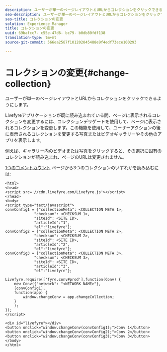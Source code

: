 ```yaml
---
description: ユーザーが単一のページレイアウトとURLからコレクションをクリックできるようにします。
seo-description: ユーザーが単一のページレイアウトとURLからコレクションをクリックできるようにします。
seo-title: コレクションの変更
solution: Experience Manager
title: コレクションの変更
uuid: 69bafcc7- c55e-47d6- bc79- b0db80fdf138
translation-type: tm+mt
source-git-commit: 566ea2587f101202045488e9f4edf73ece100293

---
```



# コレクションの変更{#change-collection}

ユーザーが単一のページレイアウトとURLからコレクションをクリックできるようにします。

Livefyreアプリケーションが既に読み込まれている間、ページに表示されるコレクションを変更するには、コレクションデリゲートを使用して、ページに表示されるコレクションを変更します。この機能を使用して、ユーザーアクションの後に表示されるコレクションを変更する写真またはビデオギャラリーやその他のアプリを表示します。

例えば、ギャラリー内のビデオまたは写真をクリックすると、その選択に固有のコレクションが読み込まれ、ページのURLは変更されません。

[1つのコメントカウント](/help/implementation/c-advanced-topics/t-display-comment-count.md) ページから3つのコレクションのいずれかを読み込むには:

```
<html> 
<head> 
<script src='//cdn.livefyre.com/Livefyre.js'></script> 
</head> 
<body> 
<script type="text/javascript"> 
convConfig1 = {"collectionMeta": <COLLECTION META 1>, 
             "checksum": <CHECKSUM 1>, 
             "siteId": <SITE ID>, 
             "articleId":"1", 
             "el":"livefyre"}; 
convConfig2 = {"collectionMeta": <COLLECTION META 2>, 
             "checksum": <CHECKSUM 2>, 
             "siteId": <SITE ID>, 
             "articleId":"2", 
             "el":"livefyre"}; 
convConfig3 = {"collectionMeta": <COLLECTION META 3>, 
             "checksum": <CHECKSUM 3>, 
             "siteId": <SITE ID>, 
             "articleId":"3", 
             "el":"livefyre"}; 
  
Livefyre.require(['fyre.conv#prod'],function(Conv) { 
    new Conv({"network": "<NETWORK NAME>"}, 
    [convConfig1], 
    function(app) {  
        window.changeConv = app.changeCollection; 
    } 
    ); 
}); 
</script> 
  
<div id="livefyre"></div> 
<button onclick="window.changeConv(convConfig1);">Conv 1</button> 
<button onclick="window.changeConv(convConfig2);">Conv 2</button> 
<button onclick="window.changeConv(convConfig3);">Conv 3</button> 
</body> 
</html>
```

